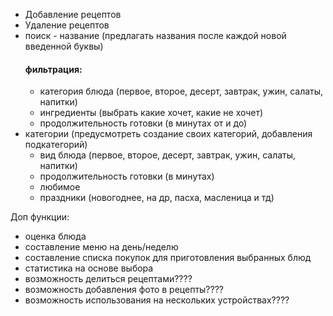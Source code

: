 - Добавление рецептов
- Удаление рецептов
- поиск - название (предлагать названия после каждой новой введенной буквы)
	#### фильтрация:
	- категория блюда (первое, второе, десерт, завтрак, ужин, салаты, напитки)
	- ингредиенты (выбрать какие хочет, какие не хочет)
	- продолжительность готовки (в минутах от и до)
- категории (предусмотреть создание своих категорий, добавления подкатегорий)
	- вид блюда (первое, второе, десерт, завтрак, ужин, салаты, напитки)
	- продолжительность готовки (в минутах)
	- любимое
	- праздники (новогоднее, на др, пасха, масленица и тд)


Доп функции:
- оценка блюда
- составление меню на день/неделю
- составление списка покупок для приготовления выбранных блюд
- статистика на основе выбора
- возможность делиться рецептами????
- возможность добавления фото в рецепты????
- возможность использования на нескольких устройствах????